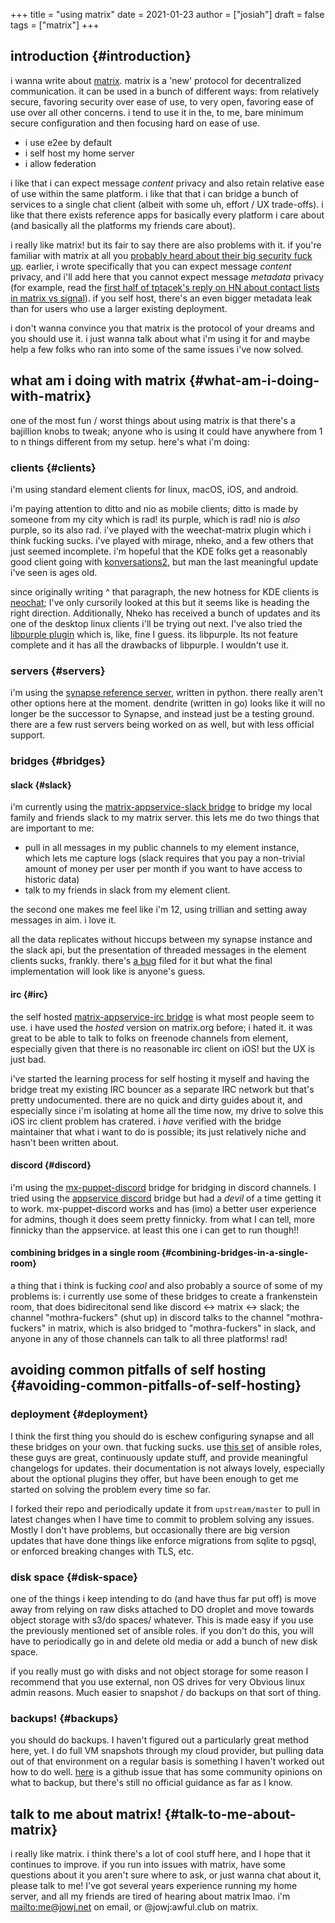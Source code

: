 +++
title = "using matrix"
date = 2021-01-23
author = ["josiah"]
draft = false
tags = ["matrix"]
+++

## introduction {#introduction}

i wanna write about [matrix](https://matrix.org). matrix is a 'new' protocol for decentralized communication. it can be used in a bunch of different ways: from relatively secure, favoring security over ease of use, to very open, favoring ease of use over all other concerns. i tend to use it in the, to me, bare minimum secure configuration and then focusing hard on ease of use.

-   i use e2ee by default
-   i self host my home server
-   i allow federation

i like that i can expect message _content_ privacy and also retain relative ease of use within the same platform. i like that that i can bridge a bunch of services to a single chat client (albeit with some uh, effort / UX trade-offs). i like that there exists reference apps for basically every platform i care about (and basically all the platforms my friends care about).

i really like matrix! but its fair to say there are also problems with it. if you're familiar with matrix at all you [probably heard about their big security fuck up](https://matrix.org/blog/2019/04/11/we-have-discovered-and-addressed-a-security-breach-updated-2019-04-12). earlier, i wrote specifically that you can expect message _content_ privacy, and i'll add here that you cannot expect message _metadata_ privacy (for example, read the [first half of tptacek's reply on HN about contact lists in matrix vs signal](https://news.ycombinator.com/item?id=23108750)). if you self host, there's an even bigger metadata leak than for users who use a larger existing deployment.

i don't wanna convince you that matrix is the protocol of your dreams and you should use it. i just wanna talk about what i'm using it for and maybe help a few folks who ran into some of the same issues i've now solved.


## what am i doing with matrix {#what-am-i-doing-with-matrix}

one of the most fun / worst things about using matrix is that there's a bajillion knobs to tweak; anyone who is using it could have anywhere from 1 to n things different from my setup. here's what i'm doing:


### clients {#clients}

i'm using standard element clients for linux, macOS, iOS, and android.

i'm paying attention to ditto and nio as mobile clients; ditto is made by someone from my city which is rad! its purple, which is rad! nio is _also_ purple, so its also rad. i've played with the weechat-matrix plugin which i think fucking sucks. i've played with mirage, nheko, and a few others that just seemed incomplete. i'm hopeful that the KDE folks get a reasonably good client going with [konversations2](https://blogs.kde.org/2017/09/05/konversation-2x-2018-new-user-interface-matrix-support-mobile-version), but man the last meaningful update i've seen is ages old.

since originally writing ^ that paragraph, the new hotness for KDE clients is [neochat](https://github.com/KDE/neochat); I've only cursorily looked at this but it seems like is heading the right direction. Additionally, Nheko has received a bunch of updates and its one of the desktop linux clients i'll be trying out next. I've also tried the [libpurple plugin](https://github.com/matrix-org/purple-matrix) which is, like, fine I guess. its libpurple. Its not feature complete and it has all the drawbacks of libpurple. I wouldn't use it.


### servers {#servers}

i'm using the [synapse reference server](https://github.com/matrix-org/synapse), written in python. there really aren't other options here at the moment. dendrite (written in go) looks like it will no longer be the successor to Synapse, and instead just be a testing ground. there are a few rust servers being worked on as well, but with less official support.


### bridges {#bridges}


#### slack {#slack}

i'm currently using the [matrix-appservice-slack bridge](https://github.com/matrix-org/matrix-appservice-slack) to bridge my local family and friends slack to my matrix server. this lets me do two things that are important to me:

-   pull in all messages in my public channels to my element instance, which lets me capture logs (slack requires that you pay a non-trivial amount of money per user per month if you want to have access to historic data)
-   talk to my friends in slack from my element client.

the second one makes me feel like i'm 12, using trillian and setting away messages in aim. i love it.

all the data replicates without hiccups between my synapse instance and the slack api, but the presentation of threaded messages in the element clients sucks, frankly. there's [a bug](https://github.com/vector-im/riot-web/issues/2349) filed for it but what the final implementation will look like is anyone's guess.


#### irc {#irc}

the self hosted [matrix-appservice-irc bridge](https://github.com/matrix-org/matrix-appservice-irc) is what most people seem to use. i have used the _hosted_ version on matrix.org before; i hated it. it was great to be able to talk to folks on freenode channels from element, especially given that there is no reasonable irc client on iOS! but the UX is just bad.

i've started the learning process for self hosting it myself and having the bridge treat my existing IRC bouncer as a separate IRC network but that's pretty undocumented. there are no quick and dirty guides about it, and especially since i'm isolating at home all the time now, my drive to solve this iOS irc client problem has cratered. i _have_ verified with the bridge maintainer that what i want to do is possible; its just relatively niche and hasn't been written about.


#### discord {#discord}

i'm using the [mx-puppet-discord](https://github.com/matrix-discord/mx-puppet-discord) bridge for bridging in discord channels. I tried using the [appservice discord](https://github.com/Half-Shot/matrix-appservice-discord) bridge but had a _devil_ of a time getting it to work. mx-puppet-discord works and has (imo) a better user experience for admins, though it does seem pretty finnicky. from what I can tell, more finnicky than the appservice. at least this one i can get to run though!!


#### combining bridges in a single room {#combining-bridges-in-a-single-room}

a thing that i think is fucking _cool_ and also probably a source of some of my problems is: i currently use some of these bridges to create a frankenstein room, that does bidirecitonal send like discord &lt;-&gt; matrix &lt;-&gt; slack; the channel "mothra-fuckers" (shut up) in discord talks to the channel "mothra-fuckers" in  matrix, which is also bridged to "mothra-fuckers" in slack, and anyone in any of those channels can talk to all three platforms! rad!


## avoiding common pitfalls of self hosting {#avoiding-common-pitfalls-of-self-hosting}


### deployment {#deployment}

I think the first thing you should do is eschew configuring synapse and all these bridges on your own. that fucking sucks. use [this set](https://github.com/spantaleev/matrix-docker-ansible-deploy) of ansible roles, these guys are great, continuously update stuff, and provide meaningful changelogs for updates. their documentation is not always lovely, especially about the optional plugins they offer, but have been enough to get me started on solving the problem every time so far.

I forked their repo and periodically update it from `upstream/master` to pull in latest changes when I have time to commit to problem solving any issues. Mostly I don't have problems, but occasionally there are big version updates that have done things like enforce migrations from sqlite to pgsql, or enforced breaking changes with TLS, etc.


### disk space {#disk-space}

one of the things i keep intending to do (and have thus far put off) is move away from relying on raw disks attached to DO droplet and move towards object storage with s3/do spaces/ whatever. This is made easy if you use the previously mentioned set of ansible roles. if you don't do this, you will have to periodically go in and delete old media or add a bunch of new disk space.

if you really must go with disks and not object storage for some reason I recommend that you use external, non OS drives for very Obvious linux admin reasons. Much easier to snapshot / do backups on that sort of thing.


### backups! {#backups}

you should do backups. I haven't figured out a particularly great method here, yet. I do full VM snapshots through my cloud provider, but pulling data out of that environment on a regular basis is something I haven't worked out how to do well. [here](https://github.com/matrix-org/synapse/issues/2046) is a github issue that has some community opinions on what to backup, but there's still no official guidance as far as I know.


## talk to me about matrix! {#talk-to-me-about-matrix}

i really like matrix. i think there's a lot of cool stuff here, and I hope that it continues to improve. if you run into issues with matrix, have some questions about it you aren't sure where to ask, or just wanna chat about it, please talk to me! I've got several years experience running my home server, and all my friends are tired of hearing about matrix lmao. i'm <mailto:me@jowj.net> on email, or @jowj:awful.club on matrix.
